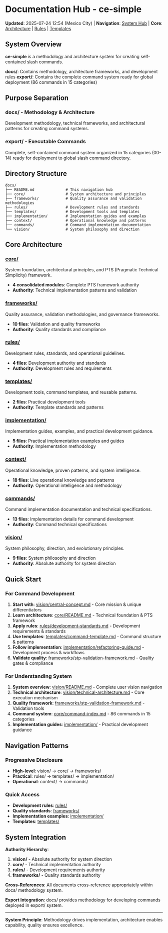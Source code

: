 # Documentation Hub - ce-simple

**Updated**: 2025-07-24 12:54 (Mexico City) | **Navigation**: [System Hub](navigation/index.md) | **Core**: [Architecture](core/) | [Rules](rules/) | [Templates](templates/)

## System Overview

**ce-simple** is a methodology and architecture system for creating self-contained slash commands. 

**docs/**: Contains methodology, architecture frameworks, and development rules
**export/**: Contains the complete command system ready for global deployment (86 commands in 15 categories)

## Purpose Separation

### **docs/** - Methodology & Architecture
Development methodology, technical frameworks, and architectural patterns for creating command systems.

### **export/** - Executable Commands  
Complete, self-contained command system organized in 15 categories (00-14) ready for deployment to global slash command directory.

## Directory Structure

```
docs/
├── README.md              # This navigation hub
├── core/                  # System architecture and principles
├── frameworks/            # Quality assurance and validation methodologies  
├── rules/                 # Development rules and standards
├── templates/             # Development tools and templates
├── implementation/        # Implementation guides and examples
├── context/               # Operational knowledge and patterns
├── commands/              # Command implementation documentation
└── vision/                # System philosophy and direction
```

## Core Architecture

### [core/](core/)
System foundation, architectural principles, and PTS (Pragmatic Technical Simplicity) framework.
- **4 consolidated modules**: Complete PTS framework authority
- **Authority**: Technical implementation patterns and validation

### [frameworks/](frameworks/)  
Quality assurance, validation methodologies, and governance frameworks.
- **10 files**: Validation and quality frameworks
- **Authority**: Quality standards and compliance

### [rules/](rules/)
Development rules, standards, and operational guidelines.
- **4 files**: Development authority and standards
- **Authority**: Development rules and requirements

### [templates/](templates/)
Development tools, command templates, and reusable patterns.
- **2 files**: Practical development tools
- **Authority**: Template standards and patterns

### [implementation/](implementation/)
Implementation guides, examples, and practical development guidance.
- **5 files**: Practical implementation examples and guides
- **Authority**: Implementation methodology

### [context/](context/)
Operational knowledge, proven patterns, and system intelligence.
- **18 files**: Live operational knowledge and patterns
- **Authority**: Operational intelligence and methodology

### [commands/](commands/)
Command implementation documentation and technical specifications.
- **13 files**: Implementation details for command development
- **Authority**: Command technical specifications

### [vision/](vision/)
System philosophy, direction, and evolutionary principles.
- **9 files**: System philosophy and direction
- **Authority**: Absolute authority for system direction

## Quick Start

### For Command Development
1. **Start with**: [vision/central-concept.md](vision/central-concept.md) - Core mission & unique differentiators
2. **Learn architecture**: [core/README.md](core/README.md) - Technical foundation & PTS framework  
3. **Apply rules**: [rules/development-standards.md](rules/development-standards.md) - Development requirements & standards
4. **Use templates**: [templates/command-template.md](templates/command-template.md) - Command structure & patterns
5. **Follow implementation**: [implementation/refactoring-guide.md](implementation/refactoring-guide.md) - Development process & workflows
6. **Validate quality**: [frameworks/stp-validation-framework.md](frameworks/stp-validation-framework.md) - Quality gates & compliance

### For Understanding System
1. **System overview**: [vision/README.md](vision/README.md) - Complete user vision navigation
2. **Technical architecture**: [vision/technical-architecture.md](vision/technical-architecture.md) - Core execution mechanism  
3. **Quality framework**: [frameworks/stp-validation-framework.md](frameworks/stp-validation-framework.md) - Validation tools
4. **Command system**: [core/command-index.md](core/command-index.md) - 86 commands in 15 categories
5. **Implementation guides**: [implementation/](implementation/) - Practical development guidance

## Navigation Patterns

### Progressive Disclosure
- **High-level**: vision/ → core/ → frameworks/
- **Practical**: rules/ → templates/ → implementation/
- **Operational**: context/ → commands/

### Quick Access
- **Development rules**: [rules/](rules/)
- **Quality standards**: [frameworks/](frameworks/)  
- **Implementation examples**: [implementation/](implementation/)
- **Templates**: [templates/](templates/)

## System Integration

**Authority Hierarchy**:
1. **vision/** - Absolute authority for system direction
2. **core/** - Technical implementation authority
3. **rules/** - Development requirements authority
4. **frameworks/** - Quality standards authority

**Cross-References**: All documents cross-reference appropriately within docs/ methodology system.

**Export Integration**: docs/ provides methodology for developing commands deployed in export/ system.

---

**System Principle**: Methodology drives implementation, architecture enables capability, quality ensures excellence.
